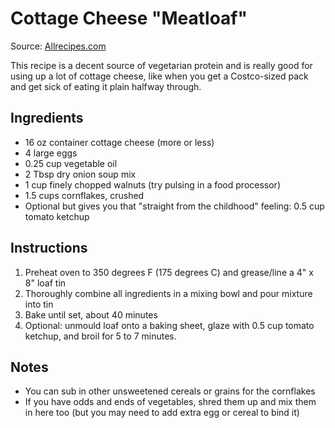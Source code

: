 # Cottage Cheese "Meatloaf"

Source: [Allrecipes.com](http://allrecipes.com/recipe/25908/cottage-cheese-roast/)

This recipe is a decent source of vegetarian protein and is really good for using up a lot of cottage cheese, like when you get a Costco-sized pack and get sick of eating it plain halfway through.

## Ingredients

* 16 oz container cottage cheese (more or less)
* 4 large eggs
* 0.25 cup vegetable oil
* 2 Tbsp dry onion soup mix
* 1 cup finely chopped walnuts (try pulsing in a food processor)
* 1.5 cups cornflakes, crushed
* Optional but gives you that "straight from the childhood" feeling: 0.5 cup tomato ketchup

## Instructions

1. Preheat oven to 350 degrees F (175 degrees C) and grease/line a 4" x 8" loaf tin
1. Thoroughly combine all ingredients in a mixing bowl and pour mixture into tin
1. Bake until set, about 40 minutes
1. Optional: unmould loaf onto a baking sheet, glaze with 0.5 cup tomato ketchup, and broil for 5 to 7 minutes.

## Notes
* You can sub in other unsweetened cereals or grains for the cornflakes
* If you have odds and ends of vegetables, shred them up and mix them in here too (but you may need to add extra egg or cereal to bind it)
